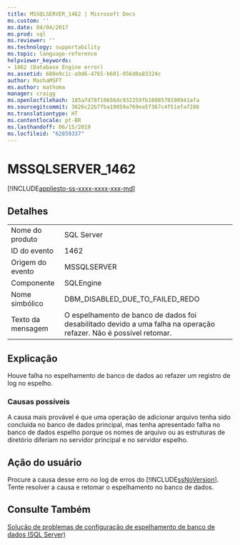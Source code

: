 ```yaml
---
title: MSSQLSERVER_1462 | Microsoft Docs
ms.custom: ''
ms.date: 04/04/2017
ms.prod: sql
ms.reviewer: ''
ms.technology: supportability
ms.topic: language-reference
helpviewer_keywords:
- 1462 (Database Engine error)
ms.assetid: 680e9c1c-a9d6-4765-b601-956d0a83324c
author: MashaMSFT
ms.author: mathoma
manager: craigg
ms.openlocfilehash: 185a7d78f10656dc932259fb1098570190941afa
ms.sourcegitcommit: 3026c22b7fba19059a769ea5f367c4f51efaf286
ms.translationtype: HT
ms.contentlocale: pt-BR
ms.lasthandoff: 06/15/2019
ms.locfileid: "62859337"
---
```

# <a name="mssqlserver1462"></a>MSSQLSERVER_1462
[!INCLUDE[appliesto-ss-xxxx-xxxx-xxx-md](../../includes/appliesto-ss-xxxx-xxxx-xxx-md.md)]
  
## <a name="details"></a>Detalhes  
  
|||  
|-|-|  
|Nome do produto|SQL Server|  
|ID do evento|1462|  
|Origem do evento|MSSQLSERVER|  
|Componente|SQLEngine|  
|Nome simbólico|DBM_DISABLED_DUE_TO_FAILED_REDO|  
|Texto da mensagem|O espelhamento de banco de dados foi desabilitado devido a uma falha na operação refazer. Não é possível retomar.|  
  
## <a name="explanation"></a>Explicação  
Houve falha no espelhamento de banco de dados ao refazer um registro de log no espelho.  
  
### <a name="possible-causes"></a>Causas possíveis  
A causa mais provável é que uma operação de adicionar arquivo tenha sido concluída no banco de dados principal, mas tenha apresentado falha no banco de dados espelho porque os nomes de arquivo ou as estruturas de diretório diferiam no servidor principal e no servidor espelho.  
  
## <a name="user-action"></a>Ação do usuário  
Procure a causa desse erro no log de erros do [!INCLUDE[ssNoVersion](../../includes/ssnoversion-md.md)]. Tente resolver a causa e retomar o espelhamento no banco de dados.  
  
## <a name="see-also"></a>Consulte Também  
[Solução de problemas de configuração de espelhamento de banco de dados &#40;SQL Server&#41;](~/database-engine/database-mirroring/troubleshoot-database-mirroring-configuration-sql-server.md)  
  
